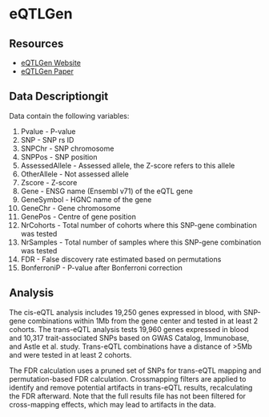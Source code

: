# eQTLGen

## Resources

- [eQTLGen Website](https://www.eqtlgen.org/phase1.html)
- [eQTLGen Paper](https://www.nature.com/articles/s41588-021-00913-z)

## Data Descriptiongit

Data contain the following variables:

1. Pvalue - P-value
2. SNP - SNP rs ID
3. SNPChr - SNP chromosome
4. SNPPos - SNP position
5. AssessedAllele - Assessed allele, the Z-score refers to this allele
6. OtherAllele - Not assessed allele
7. Zscore - Z-score
8. Gene - ENSG name (Ensembl v71) of the eQTL gene
9. GeneSymbol - HGNC name of the gene
10. GeneChr - Gene chromosome
11. GenePos - Centre of gene position
12. NrCohorts - Total number of cohorts where this SNP-gene combination was tested
13. NrSamples - Total number of samples where this SNP-gene combination was tested
14. FDR - False discovery rate estimated based on permutations
15. BonferroniP - P-value after Bonferroni correction

## Analysis

The cis-eQTL analysis includes 19,250 genes expressed in blood, with SNP-gene combinations within 1Mb from the gene center and tested in at least 2 cohorts. The trans-eQTL analysis tests 19,960 genes expressed in blood and 10,317 trait-associated SNPs based on GWAS Catalog, Immunobase, and Astle et al. study. Trans-eQTL combinations have a distance of >5Mb and were tested in at least 2 cohorts.

The FDR calculation uses a pruned set of SNPs for trans-eQTL mapping and permutation-based FDR calculation. Crossmapping filters are applied to identify and remove potential artifacts in trans-eQTL results, recalculating the FDR afterward. Note that the full results file has not been filtered for cross-mapping effects, which may lead to artifacts in the data.
